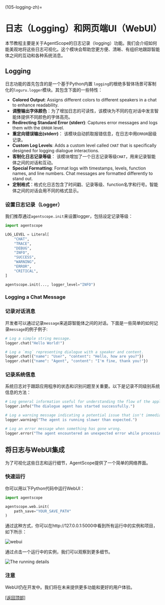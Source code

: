 (105-logging-zh)=

# 日志（Logging）和网页端UI（WebUI）

本节教程主要是关于AgentScope的日志记录（logging）功能。我们会介绍如何能美观地将这些日志可视化。这个模块会帮助您更方便、清晰、有组织地跟踪智能体之间的互动和各种系统消息。

## Logging

日志功能的首先包含的是一个基于Python内置 `logging`的根绝多智体场景可客制化的`loguru.logger`模块。其包含下面的一些特性：

- **Colored Output**: Assigns different colors to different speakers in a chat to enhance readability.
- **调整输出字体颜色**：为了增加日志的可读性，该模块为不同的在对话中发言智能体提供不同颜色的字体高亮。
- **Redirecting Standard Error (stderr)**: Captures error messages and logs them with the `ERROR` level.
- **重定向错误输出(stderr)**： 该模块自动抓取报错信息，在日志中用`ERROR`层级记录。
- **Custom Log Levels**: Adds a custom level called `CHAT` that is specifically designed for logging dialogue interactions.
- **客制化日志记录等级**： 该模块增加了一个日志记录等级`CHAT`，用来记录智能体之间的对话和互动。
- **Special Formatting**: Format logs with timestamps, levels, function names, and line numbers. Chat messages are formatted differently to stand out.
- **定制格式**：格式化日志包含了时间戳、记录等级、function名字和行号。智能体之间的对话会用不同的格式显示。


### 设置日志记录（Logger）

我们推荐通过`agentscope.init`来设置logger，包括设定记录等级：

```python
import agentscope

LOG_LEVEL = Literal[
    "CHAT",
    "TRACE",
    "DEBUG",
    "INFO",
    "SUCCESS",
    "WARNING",
    "ERROR",
    "CRITICAL",
]

agentscope.init(..., logger_level="INFO")
```

### Logging a Chat Message
### 记录对话消息

开发者可以通过记录`message`来追踪智能体之间的对话。下面是一些简单的如何记录`message`的例子例子:

```python
# Log a simple string message.
logger.chat("Hello World!")

# Log a `msg` representing dialogue with a speaker and content.
logger.chat({"name": "User", "content": "Hello, how are you?"})
logger.chat({"name": "Agent", "content": "I'm fine, thank you!"})
```

### 记录系统信息

系统日志对于跟踪应用程序的状态和识别问题至关重要。以下是记录不同级别系统信息的方法：

```python
# Log general information useful for understanding the flow of the application.
logger.info("The dialogue agent has started successfully.")

# Log a warning message indicating a potential issue that isn't immediately problematic.
logger.warning("The agent is running slower than expected.")

# Log an error message when something has gone wrong.
logger.error("The agent encountered an unexpected error while processing a request.")
```


## 将日志与WebUI集成


为了可视化这些日志和运行细节，AgentScope提供了一个简单的网络界面。

### 快速运行

你可以用以下Python代码中运行WebUI：

```python
import agentscope

agentscope.web.init(
    path_save="YOUR_SAVE_PATH"
)
```


通过这种方式，你可以在http://127.0.0.1:5000中看到所有运行中的实例和项目，如下所示：

![webui](https://img.alicdn.com/imgextra/i3/O1CN01kpHFkn1HpeYEkn60I_!!6000000000807-0-tps-3104-1849.jpg)


通过点击一个运行中的实例，我们可以观察到更多细节。

![The running details](https://img.alicdn.com/imgextra/i2/O1CN01AZtsf31MIHm4FmjjO_!!6000000001411-0-tps-3104-1849.jpg)

### 注意

WebUI仍在开发中。我们将在未来提供更多功能和更好的用户体验。

[[返回顶部]](#日志logging和网页端uiwebui)
